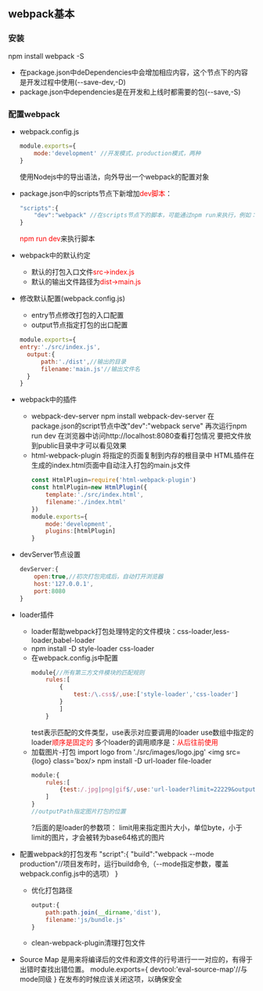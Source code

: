## webpack基本

### 安装
npm install webpack -S

- 在package.json中deDependencies中会增加相应内容，这个节点下的内容是开发过程中使用(--save-dev,-D)
- package.json中dependencies是在开发和上线时都需要的包(--save,-S)

### 配置webpack

- webpack.config.js
  ```javascript
  module.exports={
      mode:'development' //开发模式，production模式，两种
  }
  ```
  使用Nodejs中的导出语法，向外导出一个webpack的配置对象
- package.json中的scripts节点下新增加<font color=red>dev脚本</font>：
  ```javascript
  "scripts":{
      "dev":"webpack" //在scripts节点下的脚本，可能通过npm run来执行，例如：npm run dev
  }
  ```
  <font color=red>npm run dev</font>来执行脚本

- webpack中的默认约定
  - 默认的打包入口文件<font color=red>src->index.js</font>
  - 默认的输出文件路径为<font color=red>dist->main.js</font>
- 修改默认配置(webpack.config.js)
  - entry节点修改打包的入口配置
  - output节点指定打包的出口配置
  ```javascript
  module.exports={
  entry:'./src/index.js',
    output:{
        path:'./dist',//输出的目录
        filename:'main.js'//输出文件名
    }
  }
  ```

- webpack中的插件
  - webpack-dev-server
    npm install webpack-dev-server
    在package.json的script节点中改"dev":"webpack serve"
    再次运行npm run dev
    在浏览器中访问http://localhost:8080查看打包情况
    要把文件放到public目录中才可以看见效果
  - html-webpack-plugin
    将指定的页面复制到内存的根目录中
    HTML插件在生成的index.html页面中自动注入打包的main.js文件
    ```javascript
    const HtmlPlugin=require('html-webpack-plugin')
    const htmlPlugin=new HtmlPlugin({
        template:'./src/index.html',
        filename:'./index.html'
    })
    module.exports={
        mode:'development',
        plugins:[htmlPlugin]
    }
    ```

- devServer节点设置
  ```javascript
  devServer:{
      open:true,//初次打包完成后，自动打开浏览器
      host:'127.0.0.1',
      port:8080
  }
  ```
- loader插件
  - loader帮助webpack打包处理特定的文件模块：css-loader,less-loader,babel-loader
  - npm install -D style-loader css-loader
  - 在webpack.config.js中配置
    ```javascript
    module{//所有第三方文件模块的匹配规则
        rules:[
            {
                test:/\.css$/,use:['style-loader','css-loader']
            }
            ]
        }
    ```
    test表示匹配的文件类型，use表示对应要调用的loader
    use数组中指定的loader<font color=red>顺序是固定的</font>
    多个loader的调用顺序是：<font color=red>从后往前使用</font>
  - 加载图片-打包
    import logo from './src/images/logo.jpg'
    <img src={logo} class='box/>
    npm install -D url-loader file-loader
    ```javascript
    module:{
        rules:[
            {test:/.jpg|png|gif$/,use:'url-loader?limit=22229&outputPath=images'}
        ]
    }
    //outputPath指定图片打包的位置
    ```
    ?后面的是loader的参数项：
      limit用来指定图片大小，单位byte，小于limit的图片，才会被转为base64格式的图片

- 配置webpack的打包发布
  "script":{
      "build":"webpack --mode production"//项目发布时，运行build命令,（--mode指定参数，覆盖webpack.config.js中的选项）
  }
  - 优化打包路径
    ```javascript
    output:{
        path:path.join(__dirname,'dist'),
        filename:'js/bundle.js'
    }
    ```
  - clean-webpack-plugin清理打包文件
- Source Map
  是用来将编译后的文件和源文件的行号进行一一对应的，有得于出错时查找出错位置。
  module.exports={
      devtool:'eval-source-map'//与mode同级
  }
  在发布的时候应该关闭这项，以确保安全